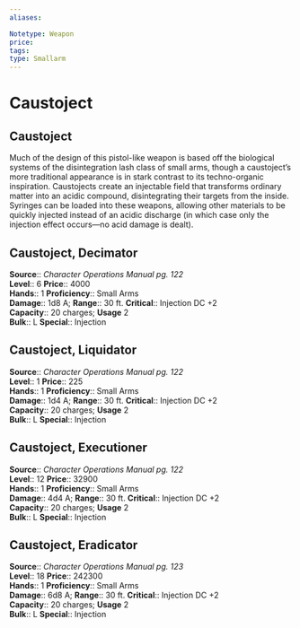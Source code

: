 ```yaml
---
aliases: 

Notetype: Weapon
price: 
tags: 
type: Smallarm
---
```


# Caustoject

## Caustoject

Much of the design of this pistol-like weapon is based off the biological systems of the disintegration lash class of small arms, though a caustoject’s more traditional appearance is in stark contrast to its techno-organic inspiration. Caustojects create an injectable field that transforms ordinary matter into an acidic compound, disintegrating their targets from the inside. Syringes can be loaded into these weapons, allowing other materials to be quickly injected instead of an acidic discharge (in which case only the injection effect occurs—no acid damage is dealt).  

## Caustoject, Decimator

**Source**:: _Character Operations Manual pg. 122_  
**Level**:: 6
**Price**:: 4000  
**Hands**:: 1
**Proficiency**:: Small Arms  
**Damage**:: 1d8 A; 
**Range**:: 30 ft.
**Critical**:: Injection DC +2  
**Capacity**:: 20 charges; **Usage** 2  
**Bulk**:: L
**Special**:: Injection

## Caustoject, Liquidator

**Source**:: _Character Operations Manual pg. 122_  
**Level**:: 1
**Price**:: 225  
**Hands**:: 1
**Proficiency**:: Small Arms  
**Damage**:: 1d4 A; 
**Range**:: 30 ft.
**Critical**:: Injection DC +2  
**Capacity**:: 20 charges; **Usage** 2  
**Bulk**:: L
**Special**:: Injection

## Caustoject, Executioner

**Source**:: _Character Operations Manual pg. 122_  
**Level**:: 12
**Price**:: 32900  
**Hands**:: 1
**Proficiency**:: Small Arms  
**Damage**:: 4d4 A; 
**Range**:: 30 ft.
**Critical**:: Injection DC +2  
**Capacity**:: 20 charges; **Usage** 2  
**Bulk**:: L
**Special**:: Injection

## Caustoject, Eradicator

**Source**:: _Character Operations Manual pg. 123_  
**Level**:: 18
**Price**:: 242300  
**Hands**:: 1
**Proficiency**:: Small Arms  
**Damage**:: 6d8 A; 
**Range**:: 30 ft.
**Critical**:: Injection DC +2  
**Capacity**:: 20 charges; **Usage** 2  
**Bulk**:: L
**Special**:: Injection
